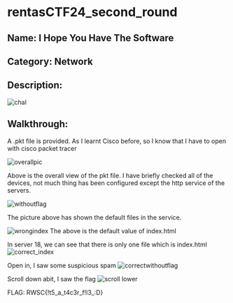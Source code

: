 # rentasCTF24_second_round
## Name: I Hope You Have The Software
## Category: Network
## Description:
![chal](https://github.com/Cheese-Of-Truth/rentasCTF24_second_round/assets/145131434/2c6299c0-81b2-44e1-bcc1-23a6af12e71e)

## Walkthrough:

A .pkt file is provided. As I learnt Cisco before, so I know that I have to open with cisco packet tracer

![overallpic](https://github.com/Cheese-Of-Truth/rentasCTF24_second_round/assets/145131434/d32ef53d-20c9-4539-8385-7a05a927b958)

Above is the overall view of the pkt file. I have briefly checked all of the devices, not much thing has been configured except the http service of the servers.

![withoutflag](https://github.com/Cheese-Of-Truth/rentasCTF24_second_round/assets/145131434/23054a07-2a7e-4928-a10c-d1483d4fcf9d)

The picture above has shown the default files in the service. 

![wrongindex](https://github.com/Cheese-Of-Truth/rentasCTF24_second_round/assets/145131434/beec6743-9fb9-47d2-9c8e-06f968e61460)
The above is the default value of index.html

In server 18, we can see that there is only one file which is index.html
![correct_index](https://github.com/Cheese-Of-Truth/rentasCTF24_second_round/assets/145131434/3c6dc0bc-bef0-4da8-adb6-dcb77dfdbab9)


Open in, I saw some suspicious spam
![correctwithoutflag](https://github.com/Cheese-Of-Truth/rentasCTF24_second_round/assets/145131434/d88feedb-a371-4c4f-a4e2-bec809df41d9)

Scroll down abit, I saw the flag
![scroll lower](https://github.com/Cheese-Of-Truth/rentasCTF24_second_round/assets/145131434/c291d0cb-54bb-468b-90e0-4d64a087029a)

FLAG: RWSC{!t5_a_t4c3r_f!l3_:D}
